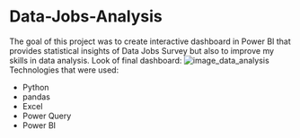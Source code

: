 # Data-Jobs-Analysis
The goal of this project was to create interactive dashboard in Power BI that provides statistical insights of
Data Jobs Survey but also to improve my skills in data analysis. 
Look of final dashboard:
![image_data_analysis](https://github.com/user-attachments/assets/d45649f3-23aa-47ba-8843-795cd1e6e67b)
Technologies that were used:
- Python
- pandas
- Excel
- Power Query
- Power BI
